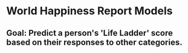 # World Happiness Report Models
## Goal: Predict a person's 'Life Ladder' score based on their responses to other categories.
